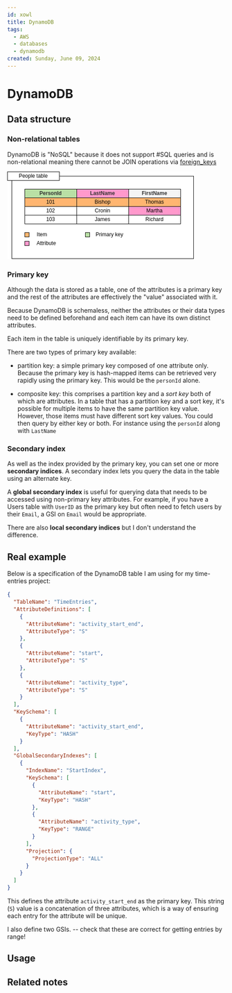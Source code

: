 ```yaml
---
id: xowl
title: DynamoDB
tags:
  - AWS
  - databases
  - dynamodb
created: Sunday, June 09, 2024
---
```


# DynamoDB

## Data structure

### Non-relational tables

DynamoDB is "NoSQL" because it does not support #SQL queries and is
non-relational meaning there cannot be JOIN operations via
[foreign_keys](Foreign_keys_in_SQL.md)

![](../img/dynamodb.png)

### Primary key

Although the data is stored as a table, one of the attributes is a primary key
and the rest of the attributes are effectively the "value" associated with it.

Because DynamoDB is schemaless, neither the attributes or their data types need
to be defined beforehand and each item can have its own distinct attributes.

Each item in the table is uniquely identifiable by its primary key.

There are two types of primary key available:

- partition key: a simple primary key composed of one attribute only. Because
  the primary key is hash-mapped items can be retrieved very rapidly using the
  primary key. This would be the `personId` alone.

- composite key: this comprises a partition key and a _sort key_ both of which
  are attributes. In a table that has a partition key and a sort key, it's
  possible for multiple items to have the same partition key value. However,
  those items must have different sort key values. You could then query by
  either key or both. For instance using the `personId` along with `LastName`

### Secondary index

As well as the index provided by the primary key, you can set one or more
**secondary indices**. A secondary index lets you query the data in the table
using an alternate key.

A **global secondary index** is useful for querying data that needs to be
accessed using non-primary key attributes. For example, if you have a Users
table with `UserID` as the primary key but often need to fetch users by their
`Email`, a GSI on `Email` would be appropriate.

There are also **local secondary indices** but I don't understand the
difference.

## Real example

Below is a specification of the DynamoDB table I am using for my time-entries
project:

```json
{
  "TableName": "TimeEntries",
  "AttributeDefinitions": [
    {
      "AttributeName": "activity_start_end",
      "AttributeType": "S"
    },
    {
      "AttributeName": "start",
      "AttributeType": "S"
    },
    {
      "AttributeName": "activity_type",
      "AttributeType": "S"
    }
  ],
  "KeySchema": [
    {
      "AttributeName": "activity_start_end",
      "KeyType": "HASH"
    }
  ],
  "GlobalSecondaryIndexes": [
    {
      "IndexName": "StartIndex",
      "KeySchema": [
        {
          "AttributeName": "start",
          "KeyType": "HASH"
        },
        {
          "AttributeName": "activity_type",
          "KeyType": "RANGE"
        }
      ],
      "Projection": {
        "ProjectionType": "ALL"
      }
    }
  ]
}
```

This defines the attribute `activity_start_end` as the primary key. This string
(`S`) value is a concatenation of three attributes, which is a way of ensuring
each entry for the attribute will be unique.

I also define two GSIs. -- check that these are correct for getting entries by
range!

## Usage

## Related notes
